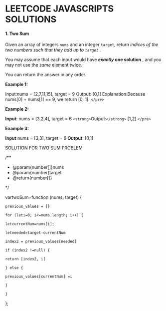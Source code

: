 # LEETCODE JAVASCRIPTS SOLUTIONS

#### 1. Two Sum

Given an array of integers `nums` and an integer `target`, return  *indices of the two numbers such that they add up to `target`* .

You may assume that each input would have  ***exactly* one solution** , and you may not use the *same* element twice.

You can return the answer in any order.

**Example 1:**

Input:nums = [2,7,11,15], target = 9
Output: [0,1]
Explanation:Because nums[0] + nums[1] == 9, we return [0, 1].
`</pre>`

**Example 2:**

**Input**: nums = [3,2,4], target = 6
`<strong>`Output:`</strong>` [1,2]
`</pre>`

**Example 3:**

**Input** nums = [3,3], target = 6
**Output**: [0,1]

 SOLUTION FOR TWO SUM PROBLEM

/**

* @param{number[]}nums
* @param{number}target
* @return{number[]}

 */



vartwoSum=function (nums, target) {

    previous_values = {}

    for (leti=0; i<=nums.length; i++) {

    letcurrentNum=nums[i];

    letneeded=target-currentNum

    index2 = previous_values[needed]

    if (index2 !=null) {

    return [index2, i]

    } else {

    previous_values[currentNum] =i

    }

    }

};
